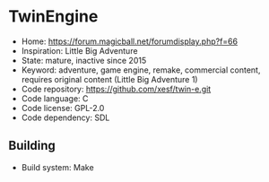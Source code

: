 # TwinEngine

- Home: https://forum.magicball.net/forumdisplay.php?f=66
- Inspiration: Little Big Adventure
- State: mature, inactive since 2015
- Keyword: adventure, game engine, remake, commercial content, requires original content (Little Big Adventure 1)
- Code repository: https://github.com/xesf/twin-e.git
- Code language: C
- Code license: GPL-2.0
- Code dependency: SDL

## Building

- Build system: Make
